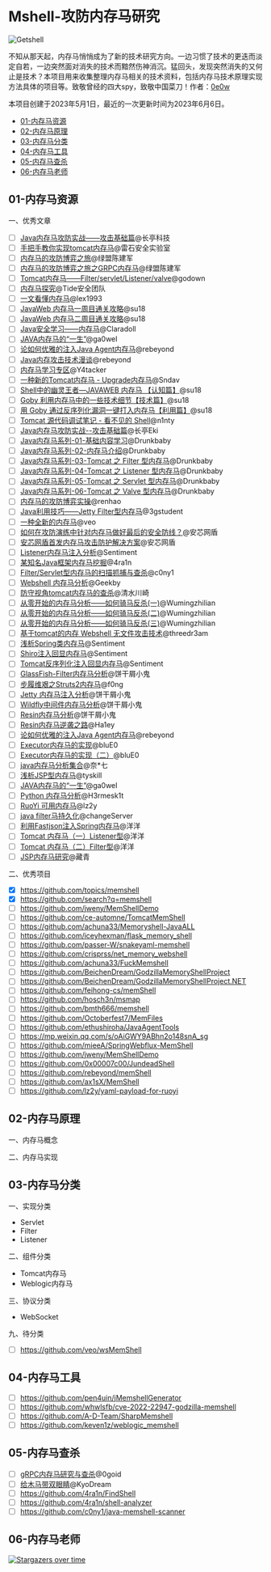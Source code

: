 # Mshell-攻防内存马研究

![Getshell](https://socialify.git.ci/Getshell/Mshell/image?description=1&font=Inter&forks=1&issues=1&language=1&name=1&owner=1&pattern=Circuit%20Board&stargazers=1&theme=Light)

不知从那天起，内存马悄悄成为了新的技术研究方向。一边习惯了技术的更迭而淡定自若，一边突然面对消失的技术而黯然伤神消沉。猛回头，发现突然消失的又何止是技术？本项目用来收集整理内存马相关的技术资料，包括内存马技术原理实现方法具体的项目等。致敬曾经的四大spy，致敬中国菜刀！作者：[0e0w](https://github.com/0e0w)

本项目创建于2023年5月1日，最近的一次更新时间为2023年6月6日。

- [01-内存马资源](https://github.com/Getshell/Mshell#01-%E5%86%85%E5%AD%98%E9%A9%AC%E8%B5%84%E6%BA%90)
- [02-内存马原理](https://github.com/Getshell/Mshell#02-%E5%86%85%E5%AD%98%E9%A9%AC%E5%8E%9F%E7%90%86)
- [03-内存马分类](https://github.com/Getshell/Mshell#03-%E5%86%85%E5%AD%98%E9%A9%AC%E5%88%86%E7%B1%BB)
- [04-内存马工具](https://github.com/Getshell/Mshell#04-%E5%86%85%E5%AD%98%E9%A9%AC%E5%B7%A5%E5%85%B7)
- [05-内存马查杀](https://github.com/Getshell/Mshell#05-%E5%86%85%E5%AD%98%E9%A9%AC%E6%9F%A5%E6%9D%80)
- [06-内存马老师](https://github.com/Getshell/Mshell#06-%E5%86%85%E5%AD%98%E9%A9%AC%E8%80%81%E5%B8%88)

## 01-内存马资源

一、优秀文章
- [ ] [Java内存马攻防实战——攻击基础篇](https://www.anquanke.com/post/id/273250)@长亭科技
- [ ] [手把手教你实现tomcat内存马](https://www.freebuf.com/articles/web/333625.html)@雷石安全实验室
- [ ] [内存马的攻防博弈之旅](http://blog.nsfocus.net/webshell-interceptor/)@绿盟陈建军
- [ ] [内存马的攻防博弈之旅之GRPC内存马](http://blog.nsfocus.net/grpc/)@绿盟陈建军
- [ ] [Tomcat内存马——Filter/servlet/Listener/valve](https://xz.aliyun.com/t/11988)@godown
- [ ] [内存马探究](https://www.anquanke.com/post/id/279160)@Tide安全团队
- [ ] [一文看懂内存马](https://www.freebuf.com/articles/web/274466.html)@lex1993
- [ ] [JavaWeb 内存马一周目通关攻略](https://su18.org/post/memory-shell/)@su18
- [ ] [JavaWeb 内存马二周目通关攻略](https://su18.org/post/memory-shell-2/)@su18
- [ ] [Java安全学习——内存马](https://goodapple.top/archives/1355)@Claradoll
- [ ] [JAVA内存马的“一生”](https://xz.aliyun.com/t/11003)@ga0weI
- [ ] [论如何优雅的注入Java Agent内存马](https://mp.weixin.qq.com/s/xxaOsJdRE5OoRkMLkIj3Lg)@rebeyond
- [ ] [Java内存攻击技术漫谈](https://xz.aliyun.com/t/10075)@rebeyond
- [ ] [内存马学习专区](https://github.com/Y4tacker/JavaSec#5%E5%86%85%E5%AD%98%E9%A9%AC%E5%AD%A6%E4%B9%A0%E4%B8%93%E5%8C%BA)@Y4tacker
- [ ] [一种新的Tomcat内存马 - Upgrade内存马](https://tttang.com/archive/1709/)@Sndav
- [ ] [Shell中的幽灵王者—JAVAWEB 内存马 【认知篇】](https://nosec.org/home/detail/5049.html)@su18
- [ ] [Goby 利用内存马中的一些技术细节【技术篇】](https://nosec.org/home/detail/5077.html)@su18
- [ ] [用 Goby 通过反序列化漏洞一键打入内存马【利用篇】](https://nosec.org/home/detail/5059.html)@su18
- [ ] [Tomcat 源代码调试笔记 - 看不见的 Shell](https://mp.weixin.qq.com/s/x4pxmeqC1DvRi9AdxZ-0Lw)@n1nty
- [ ] [Java内存马攻防实战--攻击基础篇](https://mp.weixin.qq.com/s/HODFJF3NJmsDW2Lcd-ebIg)@长亭Eki
- [ ] [Java内存马系列-01-基础内容学习](https://drun1baby.top/2022/08/19/Java%E5%86%85%E5%AD%98%E9%A9%AC%E7%B3%BB%E5%88%97-01-%E5%9F%BA%E7%A1%80%E5%86%85%E5%AE%B9%E5%AD%A6%E4%B9%A0/)@Drunkbaby
- [ ] [Java内存马系列-02-内存马介绍](https://drun1baby.top/2022/08/21/Java%E5%86%85%E5%AD%98%E9%A9%AC%E7%B3%BB%E5%88%97-02-%E5%86%85%E5%AD%98%E9%A9%AC%E4%BB%8B%E7%BB%8D/)@Drunkbaby
- [ ] [Java内存马系列-03-Tomcat 之 Filter 型内存马](https://drun1baby.top/2022/08/22/Java%E5%86%85%E5%AD%98%E9%A9%AC%E7%B3%BB%E5%88%97-03-Tomcat-%E4%B9%8B-Filter-%E5%9E%8B%E5%86%85%E5%AD%98%E9%A9%AC/)@Drunkbaby
- [ ] [Java内存马系列-04-Tomcat 之 Listener 型内存马](https://drun1baby.top/2022/08/27/Java%E5%86%85%E5%AD%98%E9%A9%AC%E7%B3%BB%E5%88%97-04-Tomcat-%E4%B9%8B-Listener-%E5%9E%8B%E5%86%85%E5%AD%98%E9%A9%AC/)@Drunkbaby
- [ ] [Java内存马系列-05-Tomcat 之 Servlet 型内存马](https://drun1baby.top/2022/09/04/Java%E5%86%85%E5%AD%98%E9%A9%AC%E7%B3%BB%E5%88%97-05-Tomcat-%E4%B9%8B-Servlet-%E5%9E%8B%E5%86%85%E5%AD%98%E9%A9%AC/)@Drunkbaby
- [ ] [Java内存马系列-06-Tomcat 之 Valve 型内存马](https://drun1baby.top/2022/09/07/Java%E5%86%85%E5%AD%98%E9%A9%AC%E7%B3%BB%E5%88%97-06-Tomcat-%E4%B9%8B-Valve-%E5%9E%8B%E5%86%85%E5%AD%98%E9%A9%AC/)@Drunkbaby
- [ ] [内存马的攻防博弈实操](https://www.cnblogs.com/renhaoblog/p/16851585.html)@renhao
- [ ] [Java利用技巧——Jetty Filter型内存马](https://3gstudent.github.io/Java%E5%88%A9%E7%94%A8%E6%8A%80%E5%B7%A7-Jetty-Filter%E5%9E%8B%E5%86%85%E5%AD%98%E9%A9%AC)@3gstudent
- [ ] [一种全新的内存马](https://veo.pub/2022/memshell/)@veo
- [ ] [如何在攻防演练中针对内存马做好最后的安全防线？](https://www.aqniu.com/vendor/72810.html)@安芯网盾
- [ ] [安芯网盾首发内存马攻击防护解决方案](https://anxinsec.com/view/about-us/news/0115.html)@安芯网盾
- [ ] [Listener内存马注入分析](https://sec-in.com/article/2020)@Sentiment
- [ ] [某知名Java框架内存马挖掘](https://forum.butian.net/share/923)@4ra1n
- [ ] [Filter/Servlet型内存马的扫描抓捕与查杀](https://gv7.me/articles/2020/filter-servlet-type-memshell-scan-capture-and-kill/)@c0ny1
- [ ] [Webshell 内存马分析](https://www.geekby.site/2021/09/webshell%E5%86%85%E5%AD%98%E9%A9%AC%E5%88%86%E6%9E%90/)@Geekby
- [ ] [防守视角tomcat内存马的查杀](https://qiita.com/shimizukawasaki/items/5dc9fe780ffbf3a7699c)@清水川崎
- [ ] [从零开始的内存马分析——如何骑马反杀(一)](https://forum.butian.net/share/1811)@Wumingzhilian
- [ ] [从零开始的内存马分析——如何骑马反杀(二)](https://forum.butian.net/share/1814)@Wumingzhilian
- [ ] [从零开始的内存马分析——如何骑马反杀(三)](https://forum.butian.net/share/1853)@Wumingzhilian
- [ ] [基于tomcat的内存 Webshell 无文件攻击技术](https://xz.aliyun.com/t/7388)@threedr3am
- [ ] [浅析Spring类内存马](https://xz.aliyun.com/t/12538)@Sentiment
- [ ] [Shiro注入回显内存马](https://xz.aliyun.com/t/12537)@Sentiment
- [ ] [Tomcat反序列化注入回显内存马](https://xz.aliyun.com/t/12494)@Sentiment
- [ ] [GlassFish-Filter内存马分析](https://xz.aliyun.com/t/12240)@饼干屑小鬼
- [ ] [步履维艰之Struts2内存马](https://xz.aliyun.com/t/12237)@f0ng
- [ ] [Jetty 内存马注入分析](https://xz.aliyun.com/t/12182)@饼干屑小鬼
- [ ] [Wildfly中间件内存马分析](https://xz.aliyun.com/t/12161)@饼干屑小鬼
- [ ] [Resin内存马分析](https://xz.aliyun.com/t/12147)@饼干屑小鬼
- [ ] [Resin内存马逆袭之路](https://xz.aliyun.com/t/11758)@Ha1ey
- [ ] [论如何优雅的注入Java Agent内存马](https://xz.aliyun.com/t/11640)@rebeyond
- [ ] [Executor内存马的实现](https://xz.aliyun.com/t/11593)@bluE0
- [ ] [Executor内存马的实现（二）](https://xz.aliyun.com/t/11613)@bluE0
- [ ] [java内存马分析集合](https://xz.aliyun.com/t/11084)@奈*七
- [ ] [浅析JSP型内存马](https://xz.aliyun.com/t/11020)@tyskill
- [ ] [JAVA内存马的“一生”](https://xz.aliyun.com/t/11003)@ga0weI
- [ ] [Python 内存马分析](https://xz.aliyun.com/t/10933)@H3rmesk1t
- [ ] [RuoYi 可用内存马](https://xz.aliyun.com/t/10651)@lz2y
- [ ] [java filter马持久化](https://xz.aliyun.com/t/10582)@changeServer
- [ ] [利用Fastjson注入Spring内存马](https://xz.aliyun.com/t/10467)@洋洋
- [ ] [Tomcat 内存马（一）Listener型](https://xz.aliyun.com/t/10358)@洋洋
- [ ] [Tomcat 内存马（二）Filter型](https://xz.aliyun.com/t/10362)@洋洋
- [ ] [JSP内存马研究](https://xz.aliyun.com/t/10372)@藏青

二、优秀项目
- [x] https://github.com/topics/memshell
- [x] https://github.com/search?q=memshell
- [ ] https://github.com/jweny/MemShellDemo
- [ ] https://github.com/ce-automne/TomcatMemShell
- [ ] https://github.com/achuna33/Memoryshell-JavaALL
- [ ] https://github.com/iceyhexman/flask_memory_shell
- [ ] https://github.com/passer-W/snakeyaml-memshell
- [ ] https://github.com/crisprss/net_memory_webshell
- [ ] https://github.com/achuna33/FuckMemshell
- [ ] https://github.com/BeichenDream/GodzillaMemoryShellProject
- [ ] https://github.com/BeichenDream/GodzillaMemoryShellProject.NET
- [ ] https://github.com/feihong-cs/memShell
- [ ] https://github.com/hosch3n/msmap
- [ ] https://github.com/bmth666/memshell
- [ ] https://github.com/Octoberfest7/MemFiles
- [ ] https://github.com/ethushiroha/JavaAgentTools
- [ ] https://mp.weixin.qq.com/s/oAiGWY9ABhn2o148snA_sg
- [ ] https://github.com/mieeA/SpringWebflux-MemShell
- [ ] https://github.com/jweny/MemShellDemo
- [ ] https://github.com/0x00007c00/JundeadShell
- [ ] https://github.com/rebeyond/memShell
- [ ] https://github.com/ax1sX/MemShell
- [ ] https://github.com/lz2y/yaml-payload-for-ruoyi

## 02-内存马原理

一、内存马概念

二、内存马实现

## 03-内存马分类

一、实现分类

- Servlet
- Filter
- Listener

二、组件分类

- Tomcat内存马
- Weblogic内存马

三、协议分类

- WebSocket

九、待分类
- [ ] https://github.com/veo/wsMemShell  

## 04-内存马工具

- [ ] https://github.com/pen4uin/jMemshellGenerator
- [ ] https://github.com/whwlsfb/cve-2022-22947-godzilla-memshell
- [ ] https://github.com/A-D-Team/SharpMemshell
- [ ] https://github.com/keven1z/weblogic_memshell

## 05-内存马查杀

- [ ] [gRPC内存马研究与查杀](https://xz.aliyun.com/t/11985)@0goid
- [ ] [给木马带双眼睛](https://xz.aliyun.com/t/11655)@KyoDream
- [ ] https://github.com/4ra1n/FindShell
- [ ] https://github.com/4ra1n/shell-analyzer
- [ ] https://github.com/c0ny1/java-memshell-scanner

## 06-内存马老师

[![Stargazers over time](https://starchart.cc//Getshell/Mshell.svg)](https://starchart.cc/Getshell/Mshell)